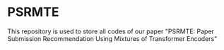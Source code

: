 # PSRMTE
This repository is used to store all codes of our paper "PSRMTE: Paper Submission Recommendation Using Mixtures of Transformer Encoders"
